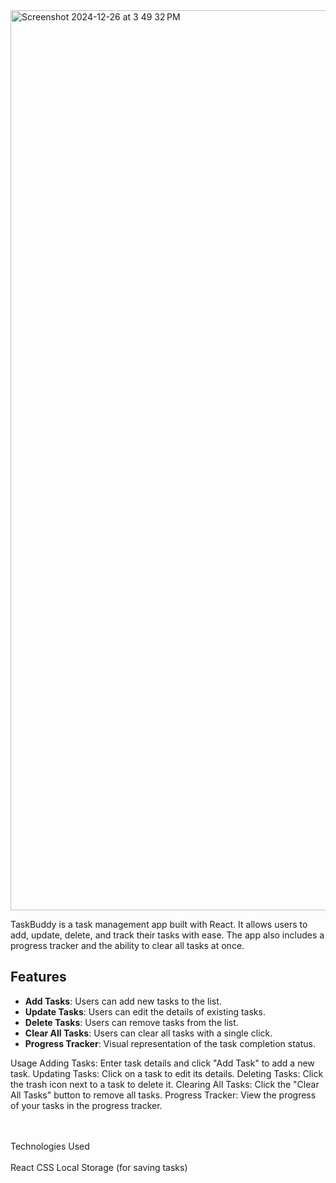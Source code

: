 

<img width="1440" alt="Screenshot 2024-12-26 at 3 49 32 PM" src="https://github.com/user-attachments/assets/ffa014e0-41e5-477b-84ce-eaef58d5be3d" />


TaskBuddy is a task management app built with React. It allows users to add, update, delete, and track their tasks with ease. The app also includes a progress tracker and the ability to clear all tasks at once.

## Features

- **Add Tasks**: Users can add new tasks to the list.
- **Update Tasks**: Users can edit the details of existing tasks.
- **Delete Tasks**: Users can remove tasks from the list.
- **Clear All Tasks**: Users can clear all tasks with a single click.
- **Progress Tracker**: Visual representation of the task completion status.


Usage
Adding Tasks: Enter task details and click "Add Task" to add a new task.
Updating Tasks: Click on a task to edit its details.
Deleting Tasks: Click the trash icon next to a task to delete it.
Clearing All Tasks: Click the "Clear All Tasks" button to remove all tasks.
Progress Tracker: View the progress of your tasks in the progress tracker.

<br></br>
Technologies Used <br></br>
React
CSS
Local Storage (for saving tasks)



